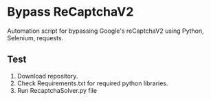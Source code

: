 # Bypass ReCaptchaV2 
Automation script for bypassing Google's reCaptchaV2 using Python, Selenium, requests.

## Test
1. Download repository.
2. Check Requirements.txt for required python libraries.
3. Run RecaptchaSolver.py file

